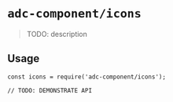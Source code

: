 # `adc-component/icons`

> TODO: description

## Usage

```
const icons = require('adc-component/icons');

// TODO: DEMONSTRATE API
```
